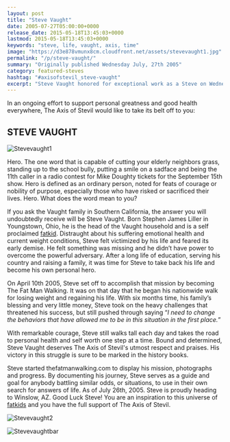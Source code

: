 ```yaml
---
layout: post
title: "Steve Vaught"
date: 2005-07-27T05:00:00+0000
release_date: 2015-05-18T13:45:03+0000
lastmod: 2015-05-18T13:45:03+0000
keywords: "steve, life, vaught, axis, time"
image: "https://d3e878vmunx8cm.cloudfront.net/assets/stevevaught1.jpg"
permalink: "/p/steve-vaught/"
summary: "Originally published Wednesday July, 27th 2005"
category: featured-steves
hashtag: "#axisofstevil_steve-vaught"
excerpt: "Steve Vaught honored for exceptional work as a Steve on Wednesday July, 27th 2005"
---
```


[id_1]: https://d3e878vmunx8cm.cloudfront.net/assets/stevevaught1.jpg "Stevevaught1"[id_2]: https://d3e878vmunx8cm.cloudfront.net/assets/stevevaught2.jpg "Stevevaught2"[id_3]: https://d3e878vmunx8cm.cloudfront.net/assets/stevevaughtmural.jpg "Stevevaughtbar"

In an ongoing effort to support personal greatness and good health everywhere, The Axis of Stevil would like to take its belt off to you:

## STEVE VAUGHT ##

![Stevevaught1][id_1]

Hero. The one word that is capable of cutting your elderly neighbors grass, standing up to the school bully, putting a smile on a sadface and being the 11th caller in a radio contest for Mike Doughty tickets for the September 15th show. Hero is defined as an ordinary person, noted for feats of courage or nobility of purpose, especially those who have risked or sacrificed their lives. Hero. What does the word mean to you?

If you ask the Vaught family in Southern California, the answer you will undoubtedly receive will be Steve Vaught. Born Stephen James Liller in Youngstown, Ohio, he is the head of the Vaught household and is a self proclaimed [fatkid](/p/fatkid "fatkid"). Distraught about his suffering emotional health and current weight conditions, Steve felt victimized by his life and feared its early demise. He felt something was missing and he didn’t have power to overcome the powerful adversary. After a long life of education, serving his country and raising a family, it was time for Steve to take back his life and become his own personal hero.

On April 10th 2005, Steve set off to accomplish that mission by becoming The Fat Man Walking. It was on that day that he began his nationwide walk for losing weight and regaining his life. With six months time, his family’s blessing and very little money, Steve took on the heavy challenges that threatened his success, but still pushed through saying “*I need to change the behaviors that have allowed me to be in this situation in the first place.*”

With remarkable courage, Steve still walks tall each day and takes the road to personal health and self worth one step at a time. Bound and determined, Steve Vaught deserves The Axis of Stevil's utmost respect and praises. His victory in this struggle is sure to be marked in the history books.

Steve started thefatmanwalking.com to display his mission, photographs and progress. By documenting his journey, Steve serves as a guide and goal for anybody battling similar odds, or situations, to use in their own search for answers of life. As of July 26th, 2005. Steve is proudly heading to Winslow, AZ. Good Luck Steve! You are an inspiration to this universe of [fatkids](/p/fatkid "fatkids") and you have the full support of The Axis of Stevil.

![Stevevaught2][id_2]

![Stevevaughtbar][id_3]

